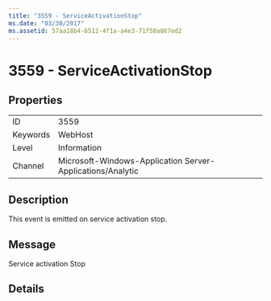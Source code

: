 ```yaml
---
title: "3559 - ServiceActivationStop"
ms.date: "03/30/2017"
ms.assetid: 57aa18b4-6512-4f1a-a4e3-71f58a867ed2
---
```

# 3559 - ServiceActivationStop
## Properties  
  
|||  
|-|-|  
|ID|3559|  
|Keywords|WebHost|  
|Level|Information|  
|Channel|Microsoft-Windows-Application Server-Applications/Analytic|  
  
## Description  
 This event is emitted on service activation stop.  
  
## Message  
 Service activation Stop  
  
## Details
